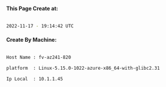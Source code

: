 
   
#### This Page Create at:

```bash

2022-11-17 - 19:14:42 UTC

```

#### Create By Machine:

```bash

Host Name : fv-az241-820

platform  : Linux-5.15.0-1022-azure-x86_64-with-glibc2.31

Ip Local  : 10.1.1.45

```

